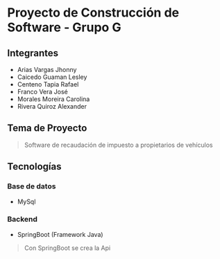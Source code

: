 # Proyecto de Construcción de Software - Grupo G

## Integrantes
- Arias Vargas Jhonny
- Caicedo Guaman Lesley
- Centeno Tapia Rafael
- Franco Vera José
- Morales Moreira Carolina
- Rivera Quiroz Alexander

## Tema de Proyecto
> Software de recaudación de impuesto a propietarios de vehículos

## Tecnologías
### Base de datos
- MySql
### Backend
- SpringBoot (Framework Java)
> Con SpringBoot se crea la Api

